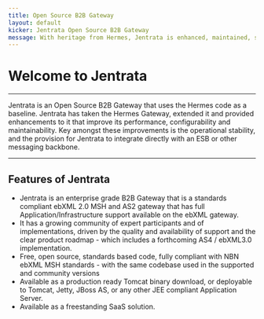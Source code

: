 ```yaml
---
title: Open Source B2B Gateway
layout: default
kicker: Jentrata Open Source B2B Gateway
message: With heritage from Hermes, Jentrata is enhanced, maintained, supported, and has an active community.
---
```

# Welcome to Jentrata
-------------------

Jentrata is an Open Source B2B Gateway that uses the Hermes code as a baseline. Jentrata has taken the Hermes Gateway, 
extended it and provided enhancements to it that improve its performance, configurability and maintainability. 
Key amongst these improvements is the operational stability, and the provision for Jentrata to integrate directly with an ESB or other messaging backbone.

-------------------
## Features of Jentrata

* Jentrata is an enterprise grade B2B Gateway that is a standards compliant ebXML 2.0 MSH and AS2 gateway that has full Application/Infrastructure  support available on the ebXML gateway.
* It has a growing community of expert participants and of implementations, driven by the quality and availability of support and the clear product roadmap - which includes a forthcoming AS4 / ebXML3.0 implementation.
* Free, open source, standards based code, fully compliant with NBN ebXML MSH standards - with the same codebase used in the supported and community versions
* Available as a production ready Tomcat binary download, or deployable to Tomcat, Jetty, JBoss AS, or any other JEE compliant Application Server.
* Available as a freestanding SaaS solution.

